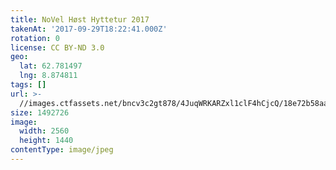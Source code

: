 ```yaml
---
title: NoVel Høst Hyttetur 2017
takenAt: '2017-09-29T18:22:41.000Z'
rotation: 0
license: CC BY-ND 3.0
geo:
  lat: 62.781497
  lng: 8.874811
tags: []
url: >-
  //images.ctfassets.net/bncv3c2gt878/4JuqWRKARZxl1clF4hCjcQ/18e72b58aa045621301961e276a0849c/novel-hst-hyttetur-2017_36766793163_o
size: 1492726
image:
  width: 2560
  height: 1440
contentType: image/jpeg
---
```


